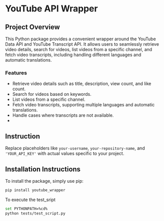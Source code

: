 # YouTube API Wrapper

## Project Overview

This Python package provides a convenient wrapper around the YouTube Data API and YouTube Transcript API. It allows users to seamlessly retrieve video details, search for videos, list videos from a specific channel, and fetch video transcripts, including handling different languages and automatic translations.

### Features
- Retrieve video details such as title, description, view count, and like count.
- Search for videos based on keywords.
- List videos from a specific channel.
- Fetch video transcripts, supporting multiple languages and automatic translations.
- Handle cases where transcripts are not available.
- 
## Instruction

Replace placeholders like `your-username`, `your-repository-name`, and `'YOUR_API_KEY'` with actual values specific to your project. 

## Installation Instructions

To install the package, simply use pip:

```bash
pip install youtube_wrapper
```
To execute the test_sript

```bash
set PYTHONPATH=%cd%
python tests/test_script.py
```
